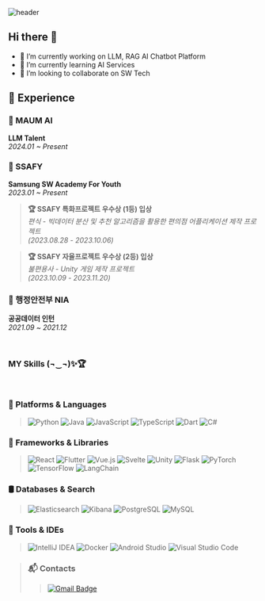 ![header](https://capsule-render.vercel.app/api?&type=rect&text=%20Jeong%20Mo's%20&fontColor=f9cf95&height=200&fontAlign=40&fontSize=50&animation=twinkling&desc=Space&descAlign=68&descSize=30&color=0:8b7e74,100:3c4c3d)


## Hi there 👋

- 🔭 I’m currently working on LLM, RAG AI Chatbot Platform
- 🌱 I’m currently learning AI Services
- 👯 I’m looking to collaborate on SW Tech

## 🚀 Experience

### 🏰 MAUM AI  
**LLM Talent**  
*2024.01 ~ Present*

### 🏰 SSAFY  
**Samsung SW Academy For Youth**  
*2023.01 ~ Present*

> **🏆 SSAFY 특화프로젝트 우수상 (1등) 입상**  
> *편식 - 빅데이터 분산 및 추천 알고리즘을 활용한 편의점 어플리케이션 제작 프로젝트*  
> *(2023.08.28 - 2023.10.06)*

> **🏆 SSAFY 자율프로젝트 우수상 (2등) 입상**  
> *불편용사 - Unity 게임 제작 프로젝트*  
> *(2023.10.09 - 2023.11.20)*

### 🏢 행정안전부 NIA  
**공공데이터 인턴**  
*2021.09 ~ 2021.12*

<!-- - 🤔 I’m looking for help with ...
- 💬 Ask me about ...
- 📫 How to reach me: ...
- 😄 Pronouns: ...
- ⚡ Fun fact: ...
- ✨ _special_ ✨ -->



<!-- ![header](https://capsule-render.vercel.app/api?&type=rect&text=S%20k%20i%20l%20l%20s%20&fontColor=f9cf95&height=50&fontAlign=40&fontSize=30&animation=twinkling&desc=(¬‿¬)✨🏆&descAlign=68&descSize=20&color=0:8fb1b1,100:3c4c3d) -->
<br/>

### MY Skills (¬‿¬)✨🏆
<br/>


### 🧠 Platforms & Languages  
> ![Python](https://img.shields.io/badge/Python-3776AB?style=for-the-badge&logo=Python&logoColor=white)  ![Java](https://img.shields.io/badge/Java-007396?style=for-the-badge&logo=Java&logoColor=white)  ![JavaScript](https://img.shields.io/badge/JavaScript-F7DF1E?style=for-the-badge&logo=JavaScript&logoColor=black)  ![TypeScript](https://img.shields.io/badge/TypeScript-3178C6?style=for-the-badge&logo=TypeScript&logoColor=white)  ![Dart](https://img.shields.io/badge/Dart-0175C2?style=for-the-badge&logo=Dart&logoColor=white)  ![C#](https://img.shields.io/badge/C%23-239120?style=for-the-badge&logo=C-sharp&logoColor=white)  

### 🎨 Frameworks & Libraries  
> ![React](https://img.shields.io/badge/React-61DAFB?style=for-the-badge&logo=React&logoColor=black)  ![Flutter](https://img.shields.io/badge/Flutter-02569B?style=for-the-badge&logo=Flutter&logoColor=white)  ![Vue.js](https://img.shields.io/badge/Vue.js-4FC08D?style=for-the-badge&logo=Vue.js&logoColor=white)  ![Svelte](https://img.shields.io/badge/Svelte-FF3E00?style=for-the-badge&logo=Svelte&logoColor=white)  ![Unity](https://img.shields.io/badge/Unity-000000?style=for-the-badge&logo=Unity&logoColor=white)  ![Flask](https://img.shields.io/badge/Flask-000000?style=for-the-badge&logo=Flask&logoColor=white)  ![PyTorch](https://img.shields.io/badge/PyTorch-EE4C2C?style=for-the-badge&logo=PyTorch&logoColor=white)  ![TensorFlow](https://img.shields.io/badge/TensorFlow-FF6F00?style=for-the-badge&logo=TensorFlow&logoColor=white)  ![LangChain](https://img.shields.io/badge/LangChain-005F73?style=for-the-badge&logoColor=white)  

### 🛢 Databases & Search  
> ![Elasticsearch](https://img.shields.io/badge/Elasticsearch-005571?style=for-the-badge&logo=Elasticsearch&logoColor=white)  ![Kibana](https://img.shields.io/badge/Kibana-005571?style=for-the-badge&logo=Kibana&logoColor=white)  ![PostgreSQL](https://img.shields.io/badge/PostgreSQL-4169E1?style=for-the-badge&logo=PostgreSQL&logoColor=white)  ![MySQL](https://img.shields.io/badge/MySQL-4479A1?style=for-the-badge&logo=MySQL&logoColor=white)  

### 🚀 Tools & IDEs  
> ![IntelliJ IDEA](https://img.shields.io/badge/IntelliJ%20IDEA-000000?style=for-the-badge&logo=IntelliJ-IDEA&logoColor=white)  ![Docker](https://img.shields.io/badge/Docker-2496ED?style=for-the-badge&logo=Docker&logoColor=white)  ![Android Studio](https://img.shields.io/badge/Android%20Studio-3DDC84?style=for-the-badge&logo=Android-Studio&logoColor=white)  ![Visual Studio Code](https://img.shields.io/badge/Visual%20Studio%20Code-007ACC?style=for-the-badge&logo=Visual-Studio-Code&logoColor=white)

<!-- 
>  ### 🧠 Platforms & Languages
> >![Python](https://img.shields.io/badge/Python-f9cf95.svg?&style=for-the-badge&logo=Python&logoColor=white)
> >![JavaScript](https://img.shields.io/badge/JavaScript-ebf5b3.svg?&style=for-the-badge&logo=JavaScript&logoColor=white)
> >![Markdown](https://img.shields.io/badge/Markdown-ffb752.svg?&style=for-the-badge&logo=Markdown&logoColor=white)
> >![HTML5](https://img.shields.io/badge/HTML5-dc8965.svg?&style=for-the-badge&logo=HTML5&logoColor=white)
> >![CSS3](https://img.shields.io/badge/CSS3-c17f5e.svg?&style=for-the-badge&logo=CSS3&logoColor=white)
> >![MySQL](https://img.shields.io/badge/MySQL-8b7e74.svg?&style=for-the-badge&logo=MySQL&logoColor=white)
> >![Vue](https://img.shields.io/badge/vue.js-4FC08D?style=for-the-badge&logo=vue.js&logoColor=white) 

>  -->
<!-- > 
> ### 🛠 Workspace tools
> >![Visual Studio Code](https://img.shields.io/badge/Visual%20Studio%20Code-649681.svg?&style=for-the-badge&logo=Visual%20Studio%20Code&logoColor=white)
> >![PyCharm](https://img.shields.io/badge/PyCharm-3eb489.svg?&style=for-the-badge&logo=PyCharm&logoColor=white)
> >![Git](https://img.shields.io/badge/Git-1e453e.svg?&style=for-the-badge&logo=Git&logoColor=white) -->
>
> ### 📬 Contacts 
> >[![Gmail Badge](https://img.shields.io/badge/Mail-d14836?style=flat-square&logo=Gmail&logoColor=white&link=mailto:jeremy0410@hanmail.net)](mailto:jeremy0410@hanmail.net)
